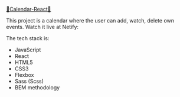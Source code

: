 [💎Calendar-React💎](https://comforting-froyo-9c4329.netlify.app/)

This project is a calendar where the user can add, watch, delete own events. 
Watch it live at Netify: 

The tech stack is:
- JavaScript
- React
- HTML5
- CSS3
- Flexbox
- Sass (Scss)
- BEM methodology
